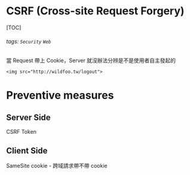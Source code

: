 # CSRF (Cross-site Request Forgery)
[TOC]
###### tags: `Security` `Web`

當 Request 帶上 Cookie，Server 就沒辦法分辨是不是使用者自主發起的
```
<img src="http://wildfoo.tw/logout">
```

# Preventive measures
## Server Side
CSRF Token

## Client Side
SameSite cookie - 跨域請求帶不帶 cookie